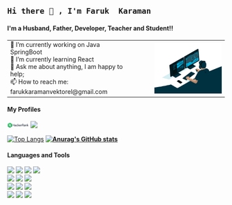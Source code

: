## `Hi there 👋 , I'm Faruk  Karaman`

#### I'm a Husband, Father, Developer, Teacher and Student!!





<table>
    <tr style="border: none">
          <td>
🔭 I’m currently working on  Java SpringBoot<br />
🌱 I’m currently learning React<br />
💬 Ask me about anything, I am happy to help;<br />
📫 How to reach me: farukkaramanvektorel@gmail.com<br />
          </td>
          <td>
                <img width="80%" align="right" alt="Github" src="img/giphy.gif" />
          </td>
      </tr>
</table>

#### My Profiles

[<img src="img/hackerrank.webp" width="10%"/>](https://www.hackerrank.com/faruqi78) 
[<img src="https://www.vectorlogo.zone/logos/linkedin/linkedin-ar21.svg" width="10%"/>](https://www.linkedin.com/in/faruk-karaman)  


[![Top Langs](https://github-readme-stats.vercel.app/api/top-langs/?username=FarukKaramanVektorel&layout=pie)](https://github.com/anuraghazra/github-readme-stats)  **[![Anurag's GitHub stats](https://github-readme-stats.vercel.app/api?username=FarukKaramanVektorel)](https://github.com/anuraghazra/github-readme-stats)**   


    
  #### Languages and Tools
  <!-- Your languages and tools. Be careful with the alignment. 
  You can use this sites to get logos: https://www.vectorlogo.zone or https://simpleicons.org/
  -->
  <code><img width="10%" src="https://www.vectorlogo.zone/logos/java/java-ar21.svg"></code>
  <code><img width="10%" src="https://www.vectorlogo.zone/logos/javascript/javascript-ar21.svg"></code>
  <code><img width="10%" src="https://www.vectorlogo.zone/logos/android/android-ar21.svg"></code>
   <code><img width="10%" src="https://www.vectorlogo.zone/logos/dotnet/dotnet-ar21.svg"></code>
  <br />
  <code><img width="10%" src="https://www.vectorlogo.zone/logos/w3_css/w3_css-ar21.svg"></code>
  <code><img width="10%" src="https://www.vectorlogo.zone/logos/w3_html5/w3_html5-ar21.svg"></code>
  <code><img width="10%" src="https://www.vectorlogo.zone/logos/json/json-ar21.svg"></code>
  <br />
  <code><img width="10%" src="https://www.vectorlogo.zone/logos/mysql/mysql-ar21.svg"></code>
  <code><img width="10%" src="https://www.vectorlogo.zone/logos/sqlite/sqlite-ar21.svg"></code>
  <code><img width="10%" src="https://www.vectorlogo.zone/logos/postgresql/postgresql-ar21.svg"></code>
  <br />
  <code><img width="10%" src="https://www.vectorlogo.zone/logos/git-scm/git-scm-ar21.svg"></code>
   <code><img width="10%" src="https://www.vectorlogo.zone/logos/gitlab/gitlab-ar21.svg"></code>
  <code><img width="10%" src="https://www.vectorlogo.zone/logos/google_analytics/google_analytics-ar21.svg"></code>
 
</p>

